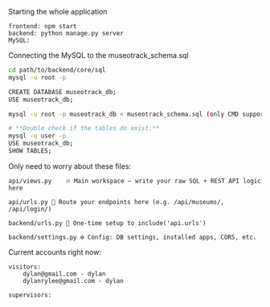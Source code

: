 Starting the whole application

```
frontend: npm start
backend: python manage.py server
MySQL: 
```

Connecting the MySQL to the museotrack_schema.sql

```bash
cd path/to/backend/core/sql
mysql -u root -p

CREATE DATABASE museotrack_db;
USE museotrack_db;

mysql -u root -p museotrack_db < museotrack_schema.sql (only CMD supports this)

# **Double check if the tables do exist:**
mysql -u user -p
USE museotrack_db;
SHOW TABLES;
```

Only need to worry about these files:

```
api/views.py	🔥 Main workspace — write your raw SQL + REST API logic here

api/urls.py	📍 Route your endpoints here (e.g. /api/museums/, /api/login/)

backend/urls.py	🔗 One-time setup to include('api.urls')

backend/settings.py	⚙️ Config: DB settings, installed apps, CORS, etc.
```

Current accounts right now:

```
visitors:
	dylan@gmail.com - dylan
	dylanrylee@gmail.com - dylan
	
supervisors:
```